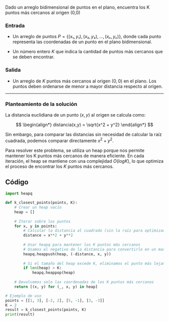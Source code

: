 Dado un arreglo bidimensional de puntos en el plano, encuentra los K puntos más cercanos al origen (0,0)

### Entrada
- Un arreglo de puntos $P=\{(x₁,y₁), (x₂,y₂), ...,(xₙ,yₙ)\}$, donde cada punto representa las coordenadas de un punto en el plano bidimensional.

- Un número entero $K$ que indica la cantidad de puntos más cercanos que se deben encontrar.

### Salida

- Un arreglo de $K$ puntos más cercanos al origen $(0,0)$ en el plano. Los puntos deben ordenarse de menor a mayor distancia respecto al origen.

---

### Planteamiento de la solución

La distancia euclidiana de un punto $(x,y)$ al origen se calcula como:

$$
\begin{align*} 
distancia(x,y) = \sqrt{x^2 + y^2}
\end{align*}
$$

Sin embargo, para comparar las distancias sin necesidad de calcular la raíz cuadrada, podemos comparar directamente $x^2 + y^2$.

Para resolver este problema, se utiliza un heap porque nos permite mantener los K puntos más cercanos de manera eficiente. En cada iteración, el heap se mantiene con una complejidad $O(logK)$, lo que optimiza el proceso de encontrar los $K$ puntos más cercanos.

## Código
```py
import heapq

def k_closest_points(points, K):
    # Crear un heap vacío
    heap = []
    
    # Iterar sobre los puntos
    for x, y in points:
        # Calcular la distancia al cuadrado (sin la raíz para optimización)
        distance = x**2 + y**2
        
        # Usar heapq para mantener los K puntos más cercanos
        # Usamos el negativo de la distancia para convertirlo en un max-heap
        heapq.heappush(heap, (-distance, x, y))
        
        # Si el tamaño del heap excede K, eliminamos el punto más lejano
        if len(heap) > K:
            heapq.heappop(heap)
    
    # Devolvemos solo las coordenadas de los K puntos más cercanos
    return [(x, y) for (_, x, y) in heap]

# Ejemplo de uso
points = [[1, 3], [-2, 2], [5, -1], [3, -3]]
K = 2
result = k_closest_points(points, K)
print(result)
```
